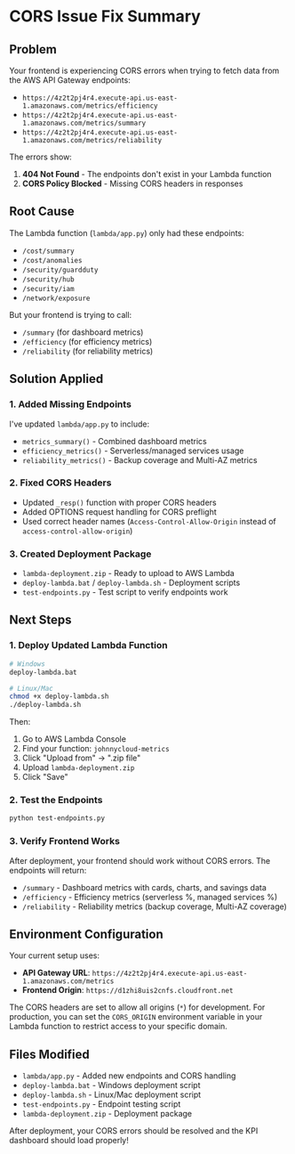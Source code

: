 # CORS Issue Fix Summary

## Problem
Your frontend is experiencing CORS errors when trying to fetch data from the AWS API Gateway endpoints:
- `https://4z2t2pj4r4.execute-api.us-east-1.amazonaws.com/metrics/efficiency`
- `https://4z2t2pj4r4.execute-api.us-east-1.amazonaws.com/metrics/summary`
- `https://4z2t2pj4r4.execute-api.us-east-1.amazonaws.com/metrics/reliability`

The errors show:
1. **404 Not Found** - The endpoints don't exist in your Lambda function
2. **CORS Policy Blocked** - Missing CORS headers in responses

## Root Cause
The Lambda function (`lambda/app.py`) only had these endpoints:
- `/cost/summary`
- `/cost/anomalies`
- `/security/guardduty`
- `/security/hub`
- `/security/iam`
- `/network/exposure`

But your frontend is trying to call:
- `/summary` (for dashboard metrics)
- `/efficiency` (for efficiency metrics)
- `/reliability` (for reliability metrics)

## Solution Applied

### 1. Added Missing Endpoints
I've updated `lambda/app.py` to include:
- `metrics_summary()` - Combined dashboard metrics
- `efficiency_metrics()` - Serverless/managed services usage
- `reliability_metrics()` - Backup coverage and Multi-AZ metrics

### 2. Fixed CORS Headers
- Updated `_resp()` function with proper CORS headers
- Added OPTIONS request handling for CORS preflight
- Used correct header names (`Access-Control-Allow-Origin` instead of `access-control-allow-origin`)

### 3. Created Deployment Package
- `lambda-deployment.zip` - Ready to upload to AWS Lambda
- `deploy-lambda.bat` / `deploy-lambda.sh` - Deployment scripts
- `test-endpoints.py` - Test script to verify endpoints work

## Next Steps

### 1. Deploy Updated Lambda Function
```bash
# Windows
deploy-lambda.bat

# Linux/Mac
chmod +x deploy-lambda.sh
./deploy-lambda.sh
```

Then:
1. Go to AWS Lambda Console
2. Find your function: `johnnycloud-metrics`
3. Click "Upload from" → ".zip file"
4. Upload `lambda-deployment.zip`
5. Click "Save"

### 2. Test the Endpoints
```bash
python test-endpoints.py
```

### 3. Verify Frontend Works
After deployment, your frontend should work without CORS errors. The endpoints will return:
- `/summary` - Dashboard metrics with cards, charts, and savings data
- `/efficiency` - Efficiency metrics (serverless %, managed services %)
- `/reliability` - Reliability metrics (backup coverage, Multi-AZ coverage)

## Environment Configuration
Your current setup uses:
- **API Gateway URL**: `https://4z2t2pj4r4.execute-api.us-east-1.amazonaws.com/metrics`
- **Frontend Origin**: `https://d1zhi8uis2cnfs.cloudfront.net`

The CORS headers are set to allow all origins (`*`) for development. For production, you can set the `CORS_ORIGIN` environment variable in your Lambda function to restrict access to your specific domain.

## Files Modified
- `lambda/app.py` - Added new endpoints and CORS handling
- `deploy-lambda.bat` - Windows deployment script
- `deploy-lambda.sh` - Linux/Mac deployment script
- `test-endpoints.py` - Endpoint testing script
- `lambda-deployment.zip` - Deployment package

After deployment, your CORS errors should be resolved and the KPI dashboard should load properly!


